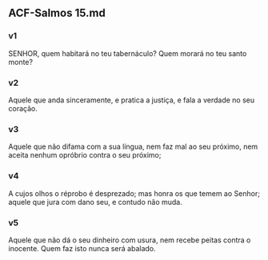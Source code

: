 ## ACF-Salmos 15.md
### v1
 SENHOR, quem habitará no teu tabernáculo? Quem morará no teu santo monte?
### v2
 Aquele que anda sinceramente, e pratica a justiça, e fala a verdade no seu coração.
### v3
 Aquele que não difama com a sua língua, nem faz mal ao seu próximo, nem aceita nenhum opróbrio contra o seu próximo;
### v4
 A cujos olhos o réprobo é desprezado; mas honra os que temem ao Senhor; aquele que jura com dano seu, e contudo não muda.
### v5
 Aquele que não dá o seu dinheiro com usura, nem recebe peitas contra o inocente. Quem faz isto nunca será abalado.
